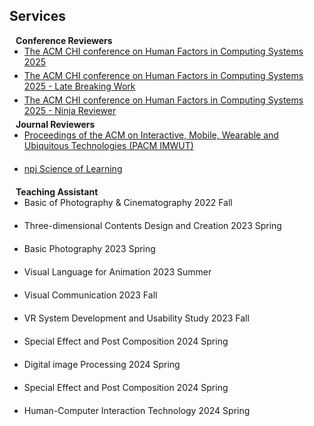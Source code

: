 ## Services

<h4 style="margin:0 10px 0;">Conference Reviewers</h4>

<ul style="margin:0 0 5px;">
  <li><a href="https://chi2025.acm.org/"><autocolor>The ACM CHI conference on Human Factors in Computing Systems 2025</autocolor></a></li>
</ul>

<ul style="margin:0 0 5px;">
  <li><a href="https://chi2025.acm.org/"><autocolor>The ACM CHI conference on Human Factors in Computing Systems 2025 - Late Breaking Work</autocolor></a></li>
</ul>

<ul style="margin:0 0 5px;">
  <li><a href="https://chi2025.acm.org/"><autocolor>The ACM CHI conference on Human Factors in Computing Systems 2025 - Ninja Reviewer</autocolor></a></li>
</ul>

<h4 style="margin:0 10px 0;">Journal Reviewers</h4>

<ul style="margin:0 0 20px;">
  <li><a href="https://dl.acm.org/journal/imwut"><autocolor>Proceedings of the ACM on Interactive, Mobile, Wearable and Ubiquitous Technologies (PACM IMWUT)</autocolor></a></li>
</ul>

<ul style="margin:0 0 20px;">
  <li><a href="https://www.nature.com/npjscilearn/"><autocolor>npj Science of Learning</autocolor></a></li>
</ul>

<h4 style="margin:0 10px 0;">Teaching Assistant</h4>

<ul style="margin:0 0 20px;">
  <li><autocolor>Basic of Photography & Cinematography 2022 Fall</autocolor></li>
</ul>

<ul style="margin:0 0 20px;">
  <li><autocolor>Three-dimensional Contents Design and Creation 2023 Spring</autocolor></li>
</ul>

<ul style="margin:0 0 20px;">
  <li><autocolor>Basic Photography 2023 Spring</autocolor></li>
</ul>

<ul style="margin:0 0 20px;">
  <li><autocolor>Visual Language for Animation 2023 Summer</autocolor></li>
</ul>

<ul style="margin:0 0 20px;">
  <li><autocolor>Visual Communication 2023 Fall</autocolor></li>
</ul>

<ul style="margin:0 0 20px;">
  <li><autocolor>VR System Development and Usability Study 2023 Fall</autocolor></li>
</ul>

<ul style="margin:0 0 20px;">
  <li><autocolor>Special Effect and Post Composition 2024 Spring</autocolor></li>
</ul>

<ul style="margin:0 0 20px;">
  <li><autocolor>Digital image Processing 2024 Spring</autocolor></li>
</ul>

<ul style="margin:0 0 20px;">
  <li><autocolor>Special Effect and Post Composition 2024 Spring</autocolor></li>
</ul>

<ul style="margin:0 0 20px;">
  <li><autocolor>Human-Computer Interaction Technology 2024 Spring</autocolor></li>
</ul>



